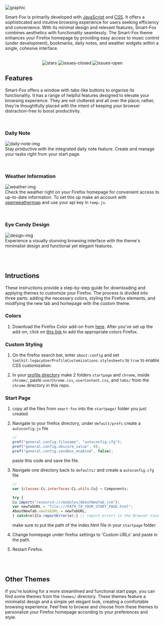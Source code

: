 ![graphic](https://github.com/ycatsh/smart-fox/assets/91330011/8872af68-711f-480b-9b7e-2304402c0c42)
<br>

Smart-Fox is primarily developed with [JavaScript](https://en.wikipedia.org/wiki/JavaScript) and [CSS](https://developer.mozilla.org/en-US/docs/Web/CSS). It offers a sophisticated and intuitive browsing experience for users seeking efficiency and convenience. With its minimal design and relevant features, Smart-Fox combines aesthetics with functionality seamlessly. The Smart-Fox theme enhances your Firefox homepage by providing easy access to music control (under development), bookmarks, daily notes, and weather widgets within a single, cohesive interface.
<br>
<br>
<div align="center">
    
![stars](https://img.shields.io/github/stars/ycatsh/firefox-themes?&color=3b3d3f&labelColor=1d1e1f&style=for-the-badge)
![issues-closed](https://img.shields.io/github/issues-closed/ycatsh/firefox-themes?color=3b3d3f&labelColor=1d1e1f&style=for-the-badge)
![issues-open](https://img.shields.io/github/issues/ycatsh/firefox-themes?color=3b3d3f&labelColor=1d1e1f&style=for-the-badge)
    
</div>

## Features
Smart-Fox offers a window with tabs-like buttons to organise its functionality. It has a range of helpful features designed to elevate your browsing experience. They are not cluttered and all over the place; rather, they're thoughtfully placed with the intent of keeping your browser distraction-free to boost productivity. 

<br>

### Daily Note
![daily-note-img](https://github.com/ycatsh/smart-fox/assets/91330011/ea1bdc95-0610-4ace-8346-61da62f731af)
<br>
Stay productive with the integrated daily note feature. Create and manage your tasks right from your start page.

<br>

### Weather Information 
![weather-img](https://github.com/ycatsh/smart-fox/assets/91330011/ea79e926-826a-4cc7-886b-c37ccb13270e)
<br>
Check the weather right on your Firefox homepage for convenient access to up-to-date information. To set this up make an account with [openweathermap](https://openweathermap.org/) and use your api key in `temp.js`.

<br>

### Eye Candy Design 
![design-img](https://github.com/ycatsh/smart-fox/assets/91330011/313c79f4-edc3-4cc5-8ca7-8fc57e52697a)
<br>
Experience a visually stunning browsing interface with the theme's minimalist design and functional yet elegant features.

<br>
<br>

## Intructions   
These instructions provide a step-by-step guide for downloading and applying themes to customize your Firefox. The process is divided into three parts: adding the necessary colors, styling the Firefox elements, and modifying the new tab and homepage with the custom theme.

### Colors

1. Download the Firefox Color add-on from [here](https://addons.mozilla.org/en-US/firefox/addon/firefox-color/). After you've set up the add-on, click on [this link](https://color.firefox.com/?theme=XQAAAAKEAwAAAAAAAABBKYhm849SCicxcUUSqiuG_ebZUZXOFqqYn_O4akhBDGiaWd0FjBOq31N1Flo2QaWxtQ6soXvQmPL_Upd3YVaTP-QTAEKfKo8_hUfLueZP0k-rmfVo_jfFNFb9HyVOXU-NXjQTv-zSu7Kg9-Tq4byjMV_kXKgDR38tZi2Sj_zhU8Yx8VVEDTHPt_Hrq_c76cKBmBJ7cdswAG8dWDtuxHy-h8_3x4rFOA9xicLWh1BQYBcy6btytJVQesYC7-wijAstUFJCME_7oZf8zWtJwxFNeZWnIlN0udLKf9nEhZ8dGv2LxOyfB9o6IxUESTxlqTIxJd6KXPKluMOGt7dQEEFyS5cdLcpkX0tJ0783fdze03GDAFjNR4SgEdnTOyL2G7UFsfP7SQmn35SPgaMXALaNe85AqRcMUx1yZ2OW8sLmiCDaoXA9kWgKSBae2ugq6SbaAT2Zft0--OQgTJtn8Y9Vonp3a7JRa-8kQBDrF880_ff6Cg) to add the appropriate colors Firefox.  

### Custom Styling

1. On the firefox search bar, enter `about:config` and set `toolkit.legacyUserProfileCustomizations.stylesheets` to `true` to enable CSS customization. 

2. In your [profile directory](about:profiles) make 2 folders `startpage` and `chrome`, inside `chrome/`, paste `userChrome.css`, `userContent.css`, and `tabs/` from the `chrome` directory in this repo.

### Start Page

1. copy all the files from `smart-fox` into the `startpage/` folder you just created

2. Navigate to your firefox directory, under `default/prefs` create a `autoconfig.js` file
    ```javascript
    //
    pref("general.config.filename", "autoconfig.cfg");
    pref("general.config.obscure_value", 0);
    pref("general.config.sandbox_enabled", false); 
    ```
    paste this code and save the file.

3. Navigate one directory back to `defaults/` and create a `autoconfig.cfg` file
    ```javascript
    //  
    var {classes:Cc,interfaces:Ci,utils:Cu} = Components;  
    
    try {  
    Cu.import("resource:///modules/AboutNewTab.jsm");  
    var newTabURL = "file:///PATH_TO_YOUR_START_PAGE.html";  
    AboutNewTab.newTabURL = newTabURL;  
    } catch(e){Cu.reportError(e);} // report errors in the Browser Console  
    ```
    make sure to put the path of the index.html file in your `startpage` folder.

3. Change homepage under firefox settings to 'Custom URLs' and paste in the path. 

4. Restart Firefox. 

<br>
<br>

## Other Themes 
If you're looking for a more streamlined and functional start page, you can find some themes from the `themes/` directory. These themes feature a minimalist design and a simple yet elegant look, creating a comfortable browsing experience. Feel free to browse and choose from these themes to personalize your Firefox homepage according to your preferences and style.
